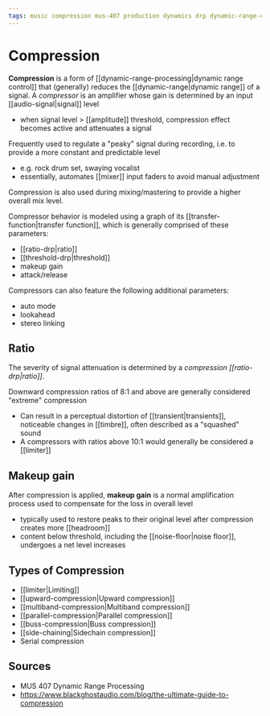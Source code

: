 ```yaml
---
tags: music compression mus-407 production dynamics drp dynamic-range-compression dynamic-range
---
```


# Compression

**Compression** is a form of [[dynamic-range-processing|dynamic range control]] that (generally) reduces the [[dynamic-range|dynamic range]] of a signal. A _compressor_ is an amplifier whose gain is determined by an input [[audio-signal|signal]] level

- when signal level > [[amplitude]] threshold, compression effect becomes active and attenuates a signal

Frequently used to regulate a "peaky" signal during recording, i.e. to provide a more constant and predictable level

- e.g. rock drum set, swaying vocalist
- essentially, automates [[mixer]] input faders to avoid manual adjustment

Compression is also used during mixing/mastering to provide a higher overall mix level.

Compressor behavior is modeled using a graph of its [[transfer-function|transfer function]], which is generally comprised of these parameters:

- [[ratio-drp|ratio]]
- [[threshold-drp|threshold]]
- makeup gain
- attack/release

Compressors can also feature the following additional parameters:

- auto mode
- lookahead
- stereo linking

## Ratio

The severity of signal attenuation is determined by a _compression [[ratio-drp|ratio]]_.

Downward compression ratios of 8:1 and above are generally considered "extreme" compression

- Can result in a perceptual distortion of [[transient|transients]], noticeable changes in [[timbre]], often described as a "squashed" sound
- A compressors with ratios above 10:1 would generally be considered a [[limiter]]

## Makeup gain

After compression is applied, **makeup gain** is a normal amplification process used to compensate for the loss in overall level

- typically used to restore peaks to their original level after compression creates more [[headroom]]
- content below threshold, including the [[noise-floor|noise floor]], undergoes a net level increases

## Types of Compression

- [[limiter|Limiting]]
- [[upward-compression|Upward compression]]
- [[multiband-compression|Multiband compression]]
- [[parallel-compression|Parallel compression]]
- [[buss-compression|Buss compression]]
- [[side-chaining|Sidechain compression]]
- Serial compression

## Sources

- MUS 407 Dynamic Range Processing
- <https://www.blackghostaudio.com/blog/the-ultimate-guide-to-compression>

